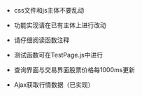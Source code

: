 
- css文件和js主体不要乱动
- 功能实现请在已有主体上进行改动
- 请仔细阅读函数注释
- 测试函数可在TestPage.js中进行


- 查询界面与交易界面股票价格每1000ms更新
- Ajax获取行情数据（已实现）
